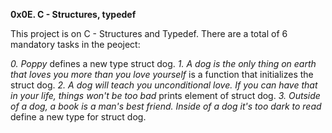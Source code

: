 **0x0E. C - Structures, typedef**

This project is on C - Structures and Typedef.
There are a total of 6 mandatory tasks in the peoject:

*0. Poppy* defines a new type struct dog.
*1. A dog is the only thing on earth that loves you more than you love yourself* is a function that initializes the struct dog.
*2. A dog will teach you unconditional love. If you can have that in your life, things won't be too bad* prints element of struct dog.
*3. Outside of a dog, a book is a man's best friend. Inside of a dog it's too dark to read* define a new type for struct dog.


